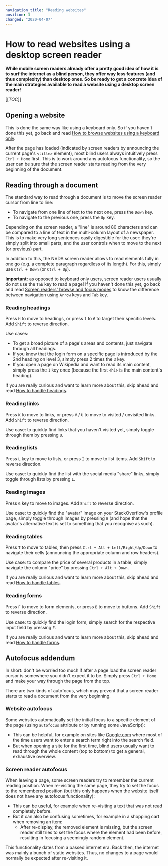 ```yaml
---
navigation_title: "Reading websites"
position: 3
changed: "2020-04-07"
---
```


# How to read websites using a desktop screen reader

**While mobile screen readers already offer a pretty good idea of how it is to surf the internet as a blind person, they offer way less features (and thus complexity) than desktop ones. So be ready to get a concrete idea of the main strategies available to read a website using a desktop screen reader!**

[[_TOC_]]

## Opening a website

This is done the same way like using a keyboard only. So if you haven't done this yet, go back and read [How to browse websites using a keyboard only](/knowledge/keyboard-only/browsing-websites).

After the page has loaded (indicated by screen readers by announcing the current page's `<title>` element), most blind users always intuitively press `Ctrl + Home` first. This is to work around any autofocus functionality, so the user can be sure that the screen reader starts reading from the very beginning of the document.

## Reading through a document

The standard way to read through a document is to move the screen reader cursor from line to line:

- To navigate from one line of text to the next one, press the `Down` key.
- To navigate to the previous one, press the `Up` key.

Depending on the screen reader, a "line" is around 80 characters and can be compared to a line of text in the multi-column layout of a newspaper. This is to make very long sentences easily digestible for the user: they're simply split into small parts, and the user controls when to move to the next (or previous) part.

In addition to this, the NVDA screen reader allows to read elements fully in one go (e.g. a complete paragraph regardless of its length). For this, simply use `Ctrl + Down` (or `Ctrl + Up`).

**Important:** as opposed to keyboard only users, screen reader users usually do not use the `Tab` key to read a page! If you haven't done this yet, go back and read [Screen readers' browse and focus modes](/knowledge/screen-readers/desktop/browse-focus-modes) to know the difference between navigation using `Arrow` keys and `Tab` key.

### Reading headings

Press `H` to move to headings, or press `1` to `6` to target their specific levels. Add `Shift` to reverse direction.

Use cases:

- To get a broad picture of a page's areas and contents, just navigate through all headings.
- If you know that the login form on a specific page is introduced by the 2nd heading on level 3, simply press 2 times the `3` key.
- If you open a page on Wikipedia and want to read its main content, simply press the `1` key once (because the first `<h1>` is the main content's heading).

If you are really curious and want to learn more about this, skip ahead and read [How to handle headings](/examples/headings/handling).

### Reading links

Press `K` to move to links, or press `V` / `U` to move to visited / unvisited links. Add `Shift` to reverse direction.

Use case: to quickly find links that you haven't visited yet, simply toggle through them by pressing `U`.

### Reading lists

Press `L` key to move to lists, or press `I` to move to list items. Add `Shift` to reverse direction.

Use case: to quickly find the list with the social media "share" links, simply toggle through lists by pressing `L`.

### Reading images

Press `G` key to move to images. Add `Shift` to reverse direction.

Use case: to quickly find the "avatar" image on your StackOverflow's profile page, simply toggle through images by pressing `G` (and hope that the avatar's alternative text is set to something that you recognise as such).

### Reading tables

Press `T` to move to tables, then press `Ctrl + Alt + Left/Right/Up/Down` to navigate their cells (announcing the appropriate column and row headers).

Use case: to compare the price of several products in a table, simply navigate the column "price" by pressing `Ctrl + Alt + Down`.

If you are really curious and want to learn more about this, skip ahead and read [How to handle tables](/examples/tables/handling).

### Reading forms

Press `F` to move to form elements, or press `B` to move to buttons. Add `Shift` to reverse direction.

Use case: to quickly find the login form, simply search for the respective input field by pressing `F`.

If you are really curious and want to learn more about this, skip ahead and read [How to handle forms](/examples/forms/handling).

## Autofocus addendum

In short: don't be worried too much if after a page load the screen reader cursor is somewhere you didn't expect it to be. Simply press `Ctrl + Home` and make your way through the page from the top.

There are two kinds of autofocus, which may prevent that a screen reader starts to read a document from the very beginning.

### Website autofocus

Some websites automatically set the initial focus to a specific element of the page (using `autofocus` attribute or by running some JavaScript):

- This can be helpful, for example on sites like [Google.com](http://www.google.com) where most of the time users want to enter a search term right into the search field.
- But when opening a site for the first time, blind users usually want to read through the whole content (top to bottom) to get a general, exhaustive overview.

### Screen reader autofocus

When leaving a page, some screen readers try to remember the current reading position. When re-visiting the same page, they try to set the focus to the remembered position (but this only happens when the website itself does not have any autofocus functionality):

- This can be useful, for example when re-visiting a text that was not read completely before.
- But it can also be confusing sometimes, for example in a shopping cart when removing an item:
    - After re-display, the removed element is missing, but the screen reader still tries to set the focus where the element had been before, resulting in focusing a seemingly random element.

This functionality dates from a passed internet era. Back then, the internet was mainly a bunch of static websites. Thus, no changes to a page would normally be expected after re-visiting it.

